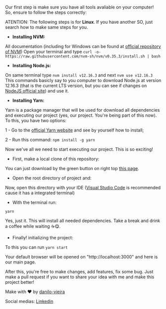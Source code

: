 Our first step is make sure you have all tools avaliable on your computer!
So, ensure to follow the steps correctly:

ATENTION: The following steps is for **Linux**. If you have another SO, just search how to make same steps for you.

* **Installing NVM:**

All documentation (including for Windows can be found at [official repository of NVM](https://github.com/nvm-sh/nvm#installing-and-updating))
Open your terminal and type `curl -o- https://raw.githubusercontent.com/nvm-sh/nvm/v0.35.3/install.sh | bash`

* **Installing Node.js:**

On same terminal type `nvm install v12.16.3` and next `nvm use v12.16.3`
This commands basicly say to you computer to download Node.js at version 12.16.3 (that is the current LTS version, but you can see if changes on [NodeJS official site](https://nodejs.org/en/)) and use it.

* **Installing Yarn:**

Yarn is a package manager that will be used for download all dependencies and executing our project (yes, our project. You're being part of this now).
To this, you have two options:

1 - Go to the [official Yarn website](https://yarnpkg.com/) and see by yourself how to install;

2 - Run this command: `npm install -g yarn`

Now we've all we need to start executing our project. This is so exciting!

* First, make a local clone of this repository:

You can just download by the green button on right top [this page](https://github.com/danilo-vieira/github-explorer).

* Open the root directory of project and:

Now, open this directory with your IDE ([Visual Studio Code](https://code.visualstudio.com/) is recommended cause it has a integrated terminal)

* With the terminal run:

`yarn`

Yes, just it. This will install all needed dependencies. Take a break and drink a coffee while waiting ☕😋.

* Finally! initializing the project:

To this you can run `yarn start`

Your default browser will be opened on "http://localhost:3000" and here is our main page.

After this, you're free to make changes, add features, fix some bug. Just make a pull request if you want to share your idea with me and make this project better!

Make with ❤ by [danilo-vieira](https://github.com/danilo-vieira/)

Social medias:
[Linkedin]( https://www.linkedin.com/in/danilo-vieira-da-silva-140019125/)

